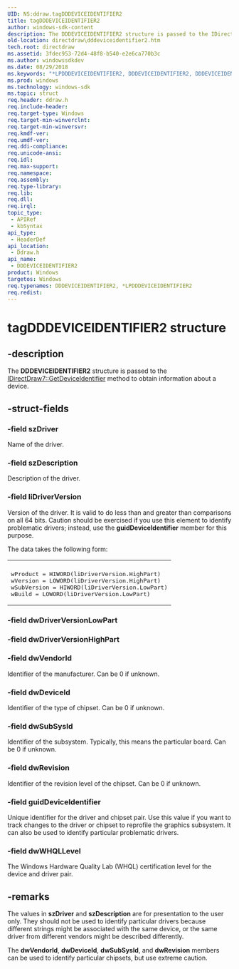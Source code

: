 ```yaml
---
UID: NS:ddraw.tagDDDEVICEIDENTIFIER2
title: tagDDDEVICEIDENTIFIER2
author: windows-sdk-content
description: The DDDEVICEIDENTIFIER2 structure is passed to the IDirectDraw7::GetDeviceIdentifier method to obtain information about a device.
old-location: directdraw\dddeviceidentifier2.htm
tech.root: directdraw
ms.assetid: 3fdec953-72d4-48f8-b540-e2e6ca770b3c
ms.author: windowssdkdev
ms.date: 08/29/2018
ms.keywords: "*LPDDDEVICEIDENTIFIER2, DDDEVICEIDENTIFIER2, DDDEVICEIDENTIFIER2 structure [DirectDraw], LPDDDEVICEIDENTIFIER2, LPDDDEVICEIDENTIFIER2 structure pointer [DirectDraw], ddraw/DDDEVICEIDENTIFIER2, ddraw/LPDDDEVICEIDENTIFIER2, directdraw.dddeviceidentifier2, tagDDDEVICEIDENTIFIER2"
ms.prod: windows
ms.technology: windows-sdk
ms.topic: struct
req.header: ddraw.h
req.include-header: 
req.target-type: Windows
req.target-min-winverclnt: 
req.target-min-winversvr: 
req.kmdf-ver: 
req.umdf-ver: 
req.ddi-compliance: 
req.unicode-ansi: 
req.idl: 
req.max-support: 
req.namespace: 
req.assembly: 
req.type-library: 
req.lib: 
req.dll: 
req.irql: 
topic_type:
 - APIRef
 - kbSyntax
api_type:
 - HeaderDef
api_location:
 - Ddraw.h
api_name:
 - DDDEVICEIDENTIFIER2
product: Windows
targetos: Windows
req.typenames: DDDEVICEIDENTIFIER2, *LPDDDEVICEIDENTIFIER2
req.redist: 
---
```


# tagDDDEVICEIDENTIFIER2 structure


## -description


The <b>DDDEVICEIDENTIFIER2</b> structure is passed to the <a href="https://msdn.microsoft.com/1524dae8-e383-47f4-8e18-c8ef235b3176">IDirectDraw7::GetDeviceIdentifier</a> method to obtain information about a device.


## -struct-fields




### -field szDriver

Name of the driver.


### -field szDescription

Description of the driver.


### -field liDriverVersion

Version of the driver. It is valid to do less than and greater than comparisons on all 64 bits. Caution should be exercised if you use this element to identify problematic drivers; instead, use the <b>guidDeviceIdentifier</b> member for this purpose.

The data takes the following form:

<div class="code"><span codelanguage=""><table>
<tr>
<th></th>
</tr>
<tr>
<td>
<pre>
wProduct = HIWORD(liDriverVersion.HighPart)
wVersion = LOWORD(liDriverVersion.HighPart)
wSubVersion = HIWORD(liDriverVersion.LowPart)
wBuild = LOWORD(liDriverVersion.LowPart)
</pre>
</td>
</tr>
</table></span></div>

### -field dwDriverVersionLowPart

 


### -field dwDriverVersionHighPart

 


### -field dwVendorId

Identifier of the manufacturer. Can be 0 if unknown.


### -field dwDeviceId

Identifier of the type of chipset. Can be 0 if unknown.


### -field dwSubSysId

Identifier of the subsystem. Typically, this means the particular board. Can be 0 if unknown.


### -field dwRevision

Identifier of the revision level of the chipset. Can be 0 if unknown.


### -field guidDeviceIdentifier

Unique identifier for the driver and chipset pair. Use this value if you want to track changes to the driver or chipset to reprofile the graphics subsystem. It can also be used to identify particular problematic drivers.


### -field dwWHQLLevel

The Windows Hardware Quality Lab (WHQL) certification level for the device and driver pair.


## -remarks



The values in <b>szDriver</b> and <b>szDescription</b> are for presentation to the user only. They should not be used to identify particular drivers because different strings might be associated with the same device, or the same driver from different vendors might be described differently.



The <b>dwVendorId</b>, <b>dwDeviceId</b>, <b>dwSubSysId</b>, and <b>dwRevision</b> members can be used to identify particular chipsets, but use extreme caution.





